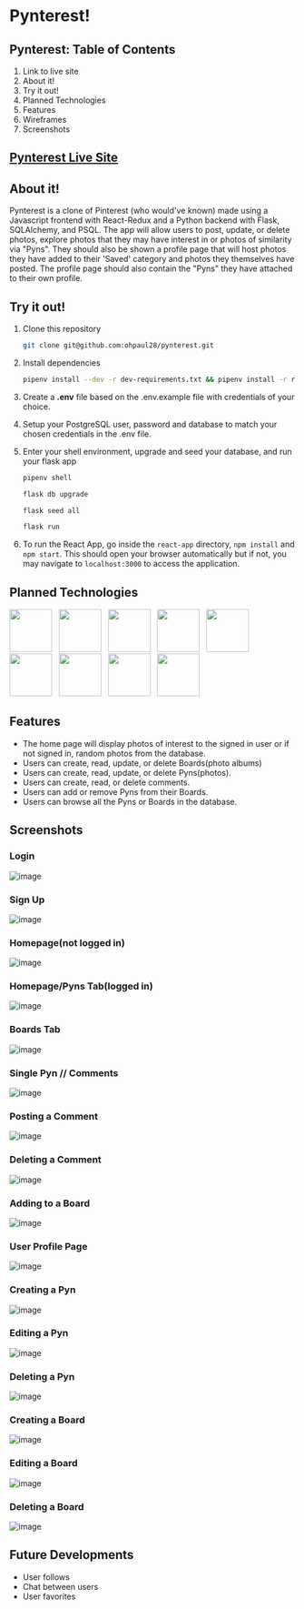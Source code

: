 # Pynterest!

## Pynterest: Table of Contents
1. Link to live site
2. About it!
3. Try it out!
4. Planned Technologies
5. Features
6. Wireframes
7. Screenshots



## [Pynterest Live Site](https://aa-pynterest.herokuapp.com)



## About it!

Pynterest is a clone of Pinterest (who would've known) made using a Javascript frontend with React-Redux and a Python backend with Flask, SQLAlchemy, and PSQL. The app will allow users to post, update, or delete photos, explore photos that they may have interest in or photos of similarity via "Pyns". They should also be shown a profile page that will host photos they have added to their 'Saved' category and photos they themselves have posted. The profile page should also contain the "Pyns" they have attached to their own profile.

## Try it out!
1. Clone this repository

    ```bash
    git clone git@github.com:ohpaul28/pynterest.git
    ```

2. Install dependencies

    ```bash
    pipenv install --dev -r dev-requirements.txt && pipenv install -r requirements.txt
    ```

3. Create a **.env** file based on the .env.example file with credentials of your choice.

4. Setup your PostgreSQL user, password and database to match your chosen credentials in the .env file.

5. Enter your shell environment, upgrade and seed your database, and run your flask app

    ```bash
    pipenv shell
    ```

    ```bash
    flask db upgrade
    ```

    ```bash
    flask seed all
    ```

    ```bash
    flask run
    ```

6. To run the React App, go inside the `react-app` directory, `npm install` and `npm start`. This should open your browser automatically but if not, you may navigate to `localhost:3000` to access the application.




## Planned Technologies

<p float="left">
  <img src="https://cdn.jsdelivr.net/gh/devicons/devicon/icons/python/python-original.svg" style="width:75px;" />
  &nbsp;
  <img src="https://user-images.githubusercontent.com/90789014/162850802-69d3cdfb-bb0f-41b6-b5b8-366a216430ac.png" style="width:75px;" />
  &nbsp;
  <img src="https://cdn.jsdelivr.net/gh/devicons/devicon/icons/react/react-original.svg" style="width:75px;" />
  &nbsp;
  <img src="https://cdn.jsdelivr.net/gh/devicons/devicon/icons/redux/redux-original.svg" style="width:75px;" />
  &nbsp;
  <img src="https://cdn.jsdelivr.net/gh/devicons/devicon/icons/postgresql/postgresql-original.svg" style="width:75px;" />
  &nbsp;
  <img src="https://cdn.jsdelivr.net/gh/devicons/devicon/icons/heroku/heroku-plain.svg" style="width:75px;" />
  &nbsp;
  <img src="https://cdn.jsdelivr.net/gh/devicons/devicon/icons/html5/html5-plain-wordmark.svg" style="width:75px;"/>
  &nbsp;
  <img src="https://cdn.jsdelivr.net/gh/devicons/devicon/icons/css3/css3-plain-wordmark.svg" style="width:75px;" />
  &nbsp;
  <img src="https://cdn.jsdelivr.net/gh/devicons/devicon/icons/docker/docker-plain.svg" style="width:75px;" />
  &nbsp;
</p>


## Features

 - The home page will display photos of interest to the signed in user or if not signed in, random photos from the database.
 - Users can create, read, update, or delete Boards(photo albums)
 - Users can create, read, update, or delete Pyns(photos).
 - Users can create, read, or delete comments.
 - Users can add or remove Pyns from their Boards.
 - Users can browse all the Pyns or Boards in the database.


## Screenshots

### Login 
![image](https://user-images.githubusercontent.com/90789014/165000791-9e6e2367-cceb-468d-bd83-2766adfb8ecc.png)

### Sign Up
![image](https://user-images.githubusercontent.com/90789014/165000799-fe166729-c386-4663-bb03-e1b2bea4ee6e.png)

### Homepage(not logged in)
![image](https://user-images.githubusercontent.com/90789014/165000783-91f4d853-a481-4c3e-8094-1d5875ac9c04.png)

### Homepage/Pyns Tab(logged in)
![image](https://user-images.githubusercontent.com/90789014/165000855-8c48b929-d444-41ae-96a6-d8c34d47bc9a.png)

### Boards Tab
![image](https://user-images.githubusercontent.com/90789014/165000838-b3d4ac86-71d4-4450-b9be-5f24feaeab44.png)

### Single Pyn // Comments
![image](https://user-images.githubusercontent.com/90789014/165000868-e5825921-0c95-4dce-9e2c-b7bbfa996a9a.png)

### Posting a Comment
![image](https://user-images.githubusercontent.com/90789014/165000942-b0689bd5-0925-477a-9e50-d9ad3cf551ca.png)

### Deleting a Comment
![image](https://user-images.githubusercontent.com/90789014/165000960-6261383d-5a03-4b75-8670-d9050dfcb752.png)

### Adding to a Board
![image](https://user-images.githubusercontent.com/90789014/165000994-4ed82af6-9716-4f14-8488-49fb57fee19a.png)

### User Profile Page
![image](https://user-images.githubusercontent.com/90789014/165001004-c7018c74-cd08-477d-97ba-ea5cb36fcb24.png)

### Creating a Pyn
![image](https://user-images.githubusercontent.com/90789014/165001034-cb91b29d-0c1a-40f3-8a1b-07e1ff817f39.png)

### Editing a Pyn
![image](https://user-images.githubusercontent.com/90789014/165001045-6a6422f2-484a-4542-b2c5-efc9aa35d340.png)

### Deleting a Pyn
![image](https://user-images.githubusercontent.com/90789014/165001054-01263e3a-be71-4ea9-8ccf-e5cc73bdb130.png)

### Creating a Board
![image](https://user-images.githubusercontent.com/90789014/165001060-d3a6809d-50f4-45f0-88c0-37108c209a01.png)

### Editing a Board
![image](https://user-images.githubusercontent.com/90789014/165001068-284fc6f1-3d6e-4aee-aafb-b25ccfd14368.png)

### Deleting a Board
![image](https://user-images.githubusercontent.com/90789014/165001075-483f77d6-1f94-4504-9422-bc5b36bfe049.png)


## Future Developments

- User follows
- Chat between users
- User favorites
